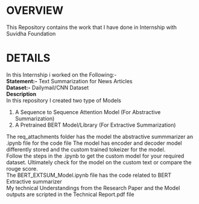 # **OVERVIEW**
This Repository contains the work that I have done in Internship with Suvidha Foundation
</br>

# **DETAILS**
In this Internship i worked on the Following:-
</br>
 **Statement:-** Text Summarization for News Articles </br>
 **Dataset:-** Dailymail/CNN Dataset </br>
 **Description** </br>
 In this repository I created two type of Models</br>
 1. A Sequence to Sequence Attention Model (For Abstractive Summarization)</br>
 2. A Pretrained BERT Model/Library (For Extractive Summarization)</br>

The req_attachments folder has the model the abstractive summmarizer an .ipynb file for the code file 
The model has encoder and decoder model differently stored and the custom trained tokeizer for the model.
</br>
Follow the steps in the .ipynb to get the custom model for your required dataset. Ultimately check for the model on the custom text or compare the rouge score.
</br>
The BERT_EXTSUM_Model.ipynb file has the code related to BERT Extractive summarizer
</br>
My technical Understandings from the Research Paper and the Model outputs are scripted in the Technical Report.pdf file